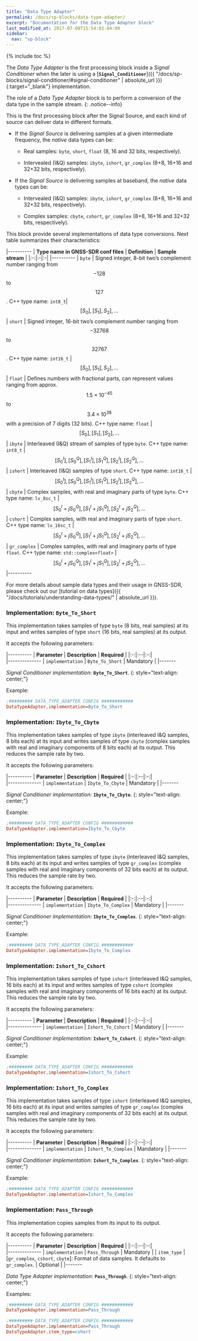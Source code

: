 ```yaml
---
title: "Data Type Adapter"
permalink: /docs/sp-blocks/data-type-adapter/
excerpt: "Documentation for the Data Type Adapter block"
last_modified_at: 2017-07-08T15:54:02-04:00
sidebar:
  nav: "sp-block"
---
```


{% include toc %}

The _Data Type Adapter_ is the first processing block inside a _Signal Conditioner_ when the later is using a [**`Signal_Conditioner`**]({{ "/docs/sp-blocks/signal-conditioner/#signal-conditioner" | absolute_url }}){:target="_blank"} implementation.



The role of a _Data Type Adapter_  block is to perform a conversion of the data type in the sample stream.
{: .notice--info}

This is the first processing block after the Signal Source, and each
kind of source can deliver data in different formats.

-   If the _Signal Source_ is delivering samples at a given intermediate
    frequency, the _native_ data types can be:

    -   Real samples: `byte`, `short`, `float` (8, 16 and 32 bits,
        respectively).

    -   Intervealed (I&Q) samples: `ibyte`, `ishort`, `gr_complex` (8+8, 16+16 and 32+32 bits, respectively).

-   If the _Signal Source_ is delivering samples at baseband, the _native_ data types can be:

    -   Intervealed (I&Q) samples: `ibyte`, `ishort`, `gr_complex` (8+8, 16+16 and 32+32 bits, respectively).

    -   Complex samples: `cbyte`, `cshort`, `gr_complex` (8+8, 16+16 and 32+32 bits, respectively).

This block provide several implementations of data type conversions. Next table summarizes their characteristics:


|----------
| **Type name in GNSS-SDR conf files** |  **Definition** | **Sample stream** |
|:-:|:-|:-|
|----------
| `byte` | Signed integer, 8-bit two’s complement number ranging from $$ -128 $$ to $$ 127 $$. C++ type name: `int8_t`| $$ [ S_0 ], [S_1 ], S_2], ... $$
| `short` |   Signed integer, 16-bit two’s complement number ranging from $$ -32768 $$ to $$ 32767 $$. C++ type name: `int16_t` | $$ [ S_0 ], [S_1 ], S_2], ... $$
| `float` |  Defines numbers with fractional parts, can represent values ranging from approx. $$ 1.5 \times 10^{-45} $$ to $$ 3.4 \times 10^{38} $$ with a precision of 7 digits (32 bits). C++ type name: `float` | $$ [ S_0 ], [S_1 ], [S_2], ... $$
| `ibyte` |   Interleaved (I&Q) stream of samples of type `byte`. C++ type name: `int8_t` | $$ [ S_0^{I} ], [ S_0^{Q} ], [S_1^{I} ], [S_1^{Q}], [ S_2^{I} ], [S_2^{Q}], ... $$
| `ishort` |  Interleaved (I&Q) samples of type `short`. C++ type name: `int16_t` | $$ [ S_0^{I} ], [ S_0^{Q} ], [S_1^{I} ], [S_1^{Q}], [ S_2^{I} ], [S_2^{Q}], ... $$
| `cbyte` |  Complex samples, with real and imaginary parts of type `byte`. C++ type name: `lv_8sc_t` | $$ [S_0^{I}+jS_0^{Q}],[S_1^{I}+jS_1^{Q}],[S_2^{I}+jS_2^{Q}],... $$
| `cshort` |  Complex samples, with real and imaginary parts of type `short`. C++ type name: `lv_16sc_t` | $$ [S_0^{I}+jS_0^{Q}],[S_1^{I}+jS_1^{Q}],[S_2^{I}+jS_2^{Q}],... $$
| `gr_complex` | Complex samples, with real and imaginary parts of type `float`.  C++ type name: `std::complex<float>` | $$ [S_0^{I}+jS_0^{Q}],[S_1^{I}+jS_1^{Q}],[S_2^{I}+jS_2^{Q}],... $$
|----------

For more details about sample data types and their usage in GNSS-SDR, please check out our [tutorial on data types]({{ "/docs/tutorials/understanding-data-types/" | absolute_url }}).

### Implementation: `Byte_To_Short`

This implementation takes samples of type `byte` (8 bits, real samples)
at its input and writes samples of type `short` (16 bits, real samples)
at its output.

It accepts the following parameters:

|----------
|  **Parameter**  |  **Description** | **Required** |
|:-:|:--|:-:|    
|--------------
| `implementation` | `Byte_To_Short` | Mandatory |
|-------

  _Signal Conditioner implementation:_ **`Byte_To_Short`**.
  {: style="text-align: center;"}

Example:

```ini
;######### DATA_TYPE_ADAPTER CONFIG ############
DataTypeAdapter.implementation=Byte_To_Short
```


### Implementation: `Ibyte_To_Cbyte`

This implementation takes samples of type `ibyte` (interleaved I&Q
samples, 8 bits each) at its input and writes samples of type `cbyte`
(complex samples with real and imaginary components of 8 bits each) at
its output. This reduces the sample rate by two.

It accepts the following parameters:

|----------
|  **Parameter**  |  **Description** | **Required** |
|:-:|:--|:-:|    
|--------------
| `implementation` | `Ibyte_To_Cbyte` | Mandatory |
|-------

  _Signal Conditioner implementation:_ **`Ibyte_To_Cbyte`**.
  {: style="text-align: center;"}

Example:

```ini
;######### DATA_TYPE_ADAPTER CONFIG ############
DataTypeAdapter.implementation=Ibyte_To_Cbyte
```

### Implementation: `Ibyte_To_Complex`

This implementation takes samples of type `ibyte` (interleaved I&Q
samples, 8 bits each) at its input and writes samples of type
`gr_complex` (complex samples with real and imaginary components of 32
bits each) at its output. This reduces the sample rate by two.

It accepts the following parameters:

|----------
|  **Parameter**  |  **Description** | **Required** |
|:-:|:--|:-:|    
|--------------
| `implementation` | `Ibyte_To_Complex` | Mandatory |
|-------

  _Signal Conditioner implementation:_ **`Ibyte_To_Complex`**.
  {: style="text-align: center;"}

Example:

```ini
;######### DATA_TYPE_ADAPTER CONFIG ############
DataTypeAdapter.implementation=Ibyte_To_Complex
```

### Implementation: `Ishort_To_Cshort`

This implementation takes samples of type `ishort` (interleaved I&Q
samples, 16 bits each) at its input and writes samples of type `cshort`
(complex samples with real and imaginary components of 16 bits each) at
its output. This reduces the sample rate by two.

It accepts the following parameters:

|----------
|  **Parameter**  |  **Description** | **Required** |
|:-:|:--|:-:|    
|--------------
| `implementation` | `Ishort_To_Cshort` | Mandatory |
|-------

  _Signal Conditioner implementation:_ **`Ishort_To_Cshort`**.
  {: style="text-align: center;"}

Example:

```ini
;######### DATA_TYPE_ADAPTER CONFIG ############
DataTypeAdapter.implementation=Ishort_To_Cshort
```

### Implementation: `Ishort_To_Complex`

This implementation takes samples of type `ishort` (interleaved I&Q
samples, 16 bits each) at its input and writes samples of type
`gr_complex` (complex samples with real and imaginary components of 32
bits each) at its output. This reduces the sample rate by two.

It accepts the following parameters:

|----------
|  **Parameter**  |  **Description** | **Required** |
|:-:|:--|:-:|    
|--------------
| `implementation` | `Ishort_To_Complex` | Mandatory |
|-------

  _Signal Conditioner implementation:_ **`Ishort_To_Complex`**.
  {: style="text-align: center;"}

Example:

```ini
;######### DATA_TYPE_ADAPTER CONFIG ############
DataTypeAdapter.implementation=Ishort_To_Complex
```

### Implementation: `Pass_Through`

This implementation copies samples from its input to its output.

It accepts the following parameters:

|----------
|  **Parameter**  |  **Description** | **Required** |
|:-:|:--|:-:|    
|--------------
| `implementation` | `Pass_Through` | Mandatory |
| `item_type` |  [`gr_complex`, `cshort`, `cbyte`]: Format of data samples. It defaults to `gr_complex`. | Optional |
|-------

  _Data Type Adapter implementation:_ **`Pass_Through`**.
  {: style="text-align: center;"}


Examples:

```ini
;######### DATA_TYPE_ADAPTER CONFIG ############
DataTypeAdapter.implementation=Pass_Through
```

```ini
;######### DATA_TYPE_ADAPTER CONFIG ############
DataTypeAdapter.implementation=Pass_Through
DataTypeAdapter.item_type=cshort
```
